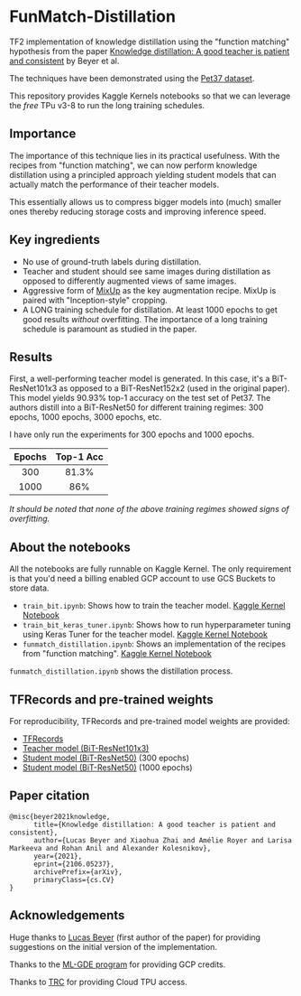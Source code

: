 # FunMatch-Distillation
TF2 implementation of knowledge distillation using the "function matching" hypothesis from the paper [Knowledge distillation:
A good teacher is patient and consistent](https://arxiv.org/abs/2106.05237) by Beyer et al.

The techniques have been demonstrated using the [Pet37 dataset](http://www.robots.ox.ac.uk/~vgg/data/pets/). 

This repository provides Kaggle Kernels notebooks so that we can leverage the _free_ TPu v3-8 to run
the long training schedules. 

## Importance 

The importance of this technique lies in its practical usefulness. With the recipes from
"function matching", we  can now perform knowledge distillation using a principled approach
yielding student models that can actually match the performance of their teacher models. 

This essentially allows us to compress bigger models into (much) smaller ones thereby reducing 
storage costs and improving inference speed. 

## Key ingredients

* No use of ground-truth labels during distillation.
* Teacher and student should see same images during distillation as opposed to differently
  augmented views of same images.
* Aggressive form of [MixUp](https://arxiv.org/abs/1710.09412) as the key augmentation recipe. MixUp
  is paired with "Inception-style" cropping.
* A LONG training schedule for distillation. At least 1000 epochs to get good results _without_
  overfitting. The importance of a long training schedule is paramount as studied in the paper.
  
## Results

First, a well-performing teacher model is generated. In this case, it's a BiT-ResNet101x3 as 
opposed to a BiT-ResNet152x2 (used in the original paper). This model yields 90.93% top-1 accuracy
on the test set of Pet37. The authors distill into a BiT-ResNet50 for different training regimes:
300 epochs, 1000 epochs, 3000 epochs, etc. 

I have only run the experiments for 300 epochs and 1000 epochs. 

| **Epochs** 	| **Top-1 Acc** 	|
|:------:	|:---------:	|
|   300  	|   81.3%   	|
|  1000  	|   86%        	|

_It should be noted that none of the above training regimes showed signs of overfitting._

## About the notebooks

All the notebooks are fully runnable on Kaggle Kernel. The only requirement is that you'd
need a billing enabled GCP account to use GCS Buckets to store data. 

* `train_bit.ipynb`: Shows how to train the teacher model. [Kaggle Kernel Notebook](https://www.kaggle.com/spsayakpaul/train-bit)
* `train_bit_keras_tuner.ipynb`: Shows how to run hyperparameter tuning using Keras Tuner for the teacher model. [Kaggle Kernel Notebook](https://www.kaggle.com/spsayakpaul/train-bit-keras-tuner)
* `funmatch_distillation.ipynb`: Shows an implementation of the recipes from "function matching". [Kaggle Kernel Notebook](https://www.kaggle.com/spsayakpaul/funmatch-distillation)

`funmatch_distillation.ipynb` shows the distillation process. 

## TFRecords and pre-trained weights

For reproducibility, TFRecords and pre-trained model weights are provided:

* [TFRecords](https://github.com/sayakpaul/FunMatch-Distillation/releases/download/v1.0.0/tfrecords_pets37.tar.gz)
* [Teacher model (BiT-ResNet101x3)](https://www.kaggle.com/spsayakpaul/bitresnet101x3-pet37)
* [Student model (BiT-ResNet50)](https://github.com/sayakpaul/FunMatch-Distillation/releases/download/v2.0.0/S-r50x1-128-300.tar.gz) (300 epochs)
* [Student model (BiT-ResNet50)](https://github.com/sayakpaul/FunMatch-Distillation/releases/download/v2.0.0/S-r50x1-128-1000.tar.gz) (1000 epochs)

## Paper citation

```
@misc{beyer2021knowledge,
      title={Knowledge distillation: A good teacher is patient and consistent}, 
      author={Lucas Beyer and Xiaohua Zhai and Amélie Royer and Larisa Markeeva and Rohan Anil and Alexander Kolesnikov},
      year={2021},
      eprint={2106.05237},
      archivePrefix={arXiv},
      primaryClass={cs.CV}
}
```

## Acknowledgements

Huge thanks to [Lucas Beyer](https://scholar.google.com/citations?user=p2gwhK4AAAAJ&hl=en) 
(first author of the paper) for providing suggestions on the initial version of the implementation.

Thanks to the [ML-GDE program](https://developers.google.com/programs/experts/) for providing GCP credits.

Thanks to [TRC](https://sites.research.google/trc/) for providing Cloud TPU access. 



